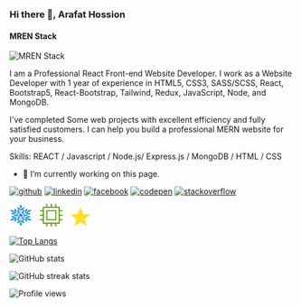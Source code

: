 ### Hi there 👋, Arafat Hossion 
#### MREN Stack
![MREN Stack](https://arturssmirnovs.github.io/github-profile-readme-generator/images/banner.png)

I am a Professional React Front-end Website Developer. I work as a Website Developer with 1 year of experience in HTML5, CSS3, SASS/SCSS, React, Bootstrap5, React-Bootstrap, Tailwind, Redux, JavaScript, Node, and MongoDB. 

I've completed Some web projects with excellent efficiency and fully satisfied customers. I can help you build a professional MERN website for your business.

Skills:  REACT / Javascript / Node.js/ Express.js / MongoDB / HTML / CSS

- 🔭 I’m currently working on this page. 


[<img src='https://cdn.jsdelivr.net/npm/simple-icons@3.0.1/icons/github.svg' alt='github' height='40'>](https://github.com/arafathossion)  [<img src='https://cdn.jsdelivr.net/npm/simple-icons@3.0.1/icons/linkedin.svg' alt='linkedin' height='40'>](https://www.linkedin.com/in/arafat-hossion-77429a202/)  [<img src='https://cdn.jsdelivr.net/npm/simple-icons@3.0.1/icons/facebook.svg' alt='facebook' height='40'>](https://www.facebook.com/arafathossionrahman)  [<img src='https://cdn.jsdelivr.net/npm/simple-icons@3.0.1/icons/codepen.svg' alt='codepen' height='40'>](https://codepen.io/Arafat3951)  [<img src='https://cdn.jsdelivr.net/npm/simple-icons@3.0.1/icons/stackoverflow.svg' alt='stackoverflow' height='40'>](https://stackoverflow.com/users/arafat-hossion)  

<a href='https://archiveprogram.github.com/'><img src='https://raw.githubusercontent.com/acervenky/animated-github-badges/master/assets/acbadge.gif' width='40' height='40'></a> <a href='https://docs.github.com/en/developers'><img src='https://raw.githubusercontent.com/acervenky/animated-github-badges/master/assets/devbadge.gif' width='40' height='40'></a> <a href='https://stars.github.com/'><img src='https://raw.githubusercontent.com/acervenky/animated-github-badges/master/assets/starbadge.gif' width='35' height='35'></a> 

[![Top Langs](https://github-readme-stats.vercel.app/api/top-langs/?username=arafathossion)](https://github.com/anuraghazra/github-readme-stats)

![GitHub stats](https://github-readme-stats.vercel.app/api?username=arafathossion&show_icons=true&count_private=true)  

![GitHub streak stats](https://github-readme-streak-stats.herokuapp.com/?user=arafathossion)  

![Profile views](https://gpvc.arturio.dev/arafathossion)  

